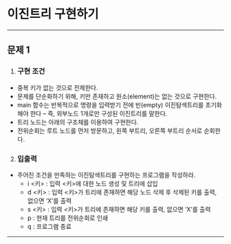 <h1><strong >이진트리 구현하기</strong></h1>
<hr>

## 문제 1

1. ### 구현 조건
- 중복 키가 없는 것으로 전제한다. 
- 문제를 단순화하기 위해, 키만 존재하고 원소(element)는 없는 것으로 구현한다.
- main 함수는 반복적으로 명령을 입력받기 전에 빈(empty) 이진탐색트리를 초기화해야 한다 – 즉, 외부노드 1개로만 구성된 이진트리를 말한다.
- 트리 노드는 아래의 구조체를 이용하여 구현한다.
- 전위순회는 루트 노드를 먼저 방문하고, 왼쪽 부트리, 오른쪽 부트리 순서로 순회한다.

2. ### 입출력
- 주어진 조건을 만족하는 이진탐색트리를 구현하는 프로그램을 작성하라.
    - i <키> : 입력 <키>에 대한 노드 생성 및 트리에 삽입
    - d <키> : 입력 <키>가 트리에 존재하면 해당 노드 삭제 후    삭제된 키를 출력, 없으면 ‘X’를 출력
    - s <키> : 입력 <키>가 트리에 존재하면 해당 키를 출력, 없으면   ‘X’를 출력
    - p : 현재 트리를 전위순회로 인쇄
    - q : 프로그램 종료

---